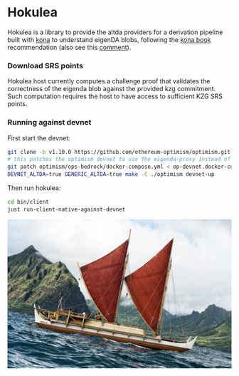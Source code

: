 # Hokulea

Hokulea is a library to provide the altda providers for a derivation pipeline built with [kona](https://github.com/anton-rs/kona) to understand eigenDA blobs, following the [kona book](https://anton-rs.github.io/kona/sdk/pipeline/providers.html#implementing-a-custom-data-availability-provider) recommendation (also see this [comment](https://github.com/anton-rs/kona/pull/862#issuecomment-2515038089)).

### Download SRS points
Hokulea host currently computes a challenge proof that validates the correctness of the eigenda blob against the provided kzg commitment. Such computation requires the host to have access to sufficient KZG SRS points.

### Running against devnet

First start the devnet:
```bash
git clone -b v1.10.0 https://github.com/ethereum-optimism/optimism.git
# this patches the optimism devnet to use the eigenda-proxy instead of their da-server
git patch optimism/ops-bedrock/docker-compose.yml < op-devnet.docker-compose.yml.patch
DEVNET_ALTDA=true GENERIC_ALTDA=true make -C ./optimism devnet-up
```
Then run hokulea:
```bash
cd bin/client
just run-client-native-against-devnet
```

![](./hokulea.jpeg)
